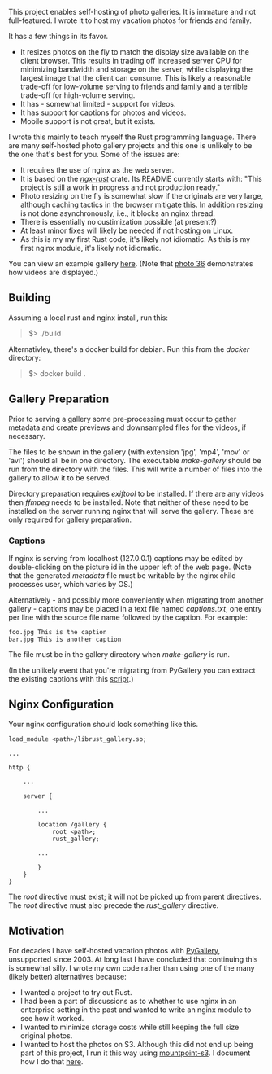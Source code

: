 This project enables self-hosting of photo galleries. It is immature and not
full-featured. I wrote it to host my vacation photos for friends and family.

It has a few things in its favor.

* It resizes photos on the fly to match the display size available on the client browser. This
results in trading off increased server CPU for minimizing bandwidth and storage on the server, while displaying the largest image that the client can consume. This is likely a reasonable trade-off
for low-volume serving to friends and family and a terrible trade-off for high-volume
serving.
* It has - somewhat limited - support for videos.
* It has support for captions for photos and videos.
* Mobile support is not great, but it exists.

I wrote this mainly to teach myself the Rust programming language. There are
many self-hosted photo gallery projects and this one is unlikely
to be the one that's best for you. Some of the issues are:

* It requires the use of nginx as the web server.
* It is based on the _[ngx-rust](https://github.com/nginxinc/ngx-rust)_ crate. Its
README currently starts with: "This project is still a work in progress and not production ready."
* Photo resizing on the fly is somewhat slow if the originals are very large, although caching tactics in the browser mitigate this. In addition resizing is not done asynchronously, i.e., it blocks an nginx thread.
* There is essentially no custimization possible (at present?)
* At least minor fixes will likely be needed if not hosting on Linux.
* As this is my my first Rust code, it's likely not idiomatic. As this is my first nginx module, it's likely not idiomatic.

You can view an example gallery [here](https://squotd.net/RustGalleryDemo/). (Note that [photo 36](https://squotd.net/RustGalleryDemo/#36) demonstrates how videos are displayed.)

## Building

Assuming a local rust and nginx install, run this:

>$> ./build

Alternativley, there's a docker build for debian. Run this from the _docker_ directory:

>$> docker build .

## Gallery Preparation

Prior to serving a gallery some pre-processing must occur to gather metadata
and create previews and downsampled files for the videos, if necessary.

The files to be shown in the gallery (with extension 'jpg', 'mp4', 'mov' or 'avi') should all be
in one directory. The executable _make-gallery_ should be run from the directory
with the files. This will write a number of files into the gallery to allow it
to be served.

Directory preparation requires _exiftool_ to be installed. If there are any videos
then _ffmpeg_ needs to be installed. Note that neither of these need to be 
installed on the server running nginx that will serve the gallery. These 
are only required for gallery preparation.

### Captions

If nginx is serving from localhost (127.0.0.1) captions may be edited by double-clicking
on the picture id in the upper left of the web page. (Note that the generated _metadata_ file must
be writable by the nginx child processes user, which varies by OS.)

Alternatively - and possibly more conveniently when migrating from another gallery -
captions may be placed in a text file named _captions.txt_, one entry 
per line with the source file name followed by the caption. For example:

```
foo.jpg This is the caption
bar.jpg This is another caption
```

The file must be in the gallery directory when _make-gallery_ is run.

(In the unlikely event that you're migrating from PyGallery you can
extract the existing captions with this [script](PyGalleryConversion/extract_captions).)

## Nginx Configuration

Your nginx configuration should look something like this.

```
load_module <path>/librust_gallery.so;

...

http {

    ...

    server {

        ...

        location /gallery {
            root <path>;
            rust_gallery;

        ...

        }
    }
}
```

The _root_ directive must exist; it will not be picked up from parent directives.
The _root_ directive must also precede the _rust_gallery_ directive.

## Motivation

For decades I have self-hosted vacation photos with [PyGallery](https://pygallery.sourceforge.net/), unsupported since 2003. 
At long last I have concluded that continuing this is somewhat silly. I wrote my own code
rather than using one of the many (likely better) alternatives because:

* I wanted a project to try out Rust.
* I had been a part of discussions as to whether to use nginx in an enterprise setting
 in the past and wanted to write an nginx module to see how it worked.
* I wanted to minimize storage costs while still keeping the full size original photos.
* I wanted to host the photos on S3. Although this did not end up being 
part of this project, I run it this way using [mountpoint-s3](https://github.com/awslabs/mountpoint-s3). I document how I do that [here](mountpoint-s3/README.md).
